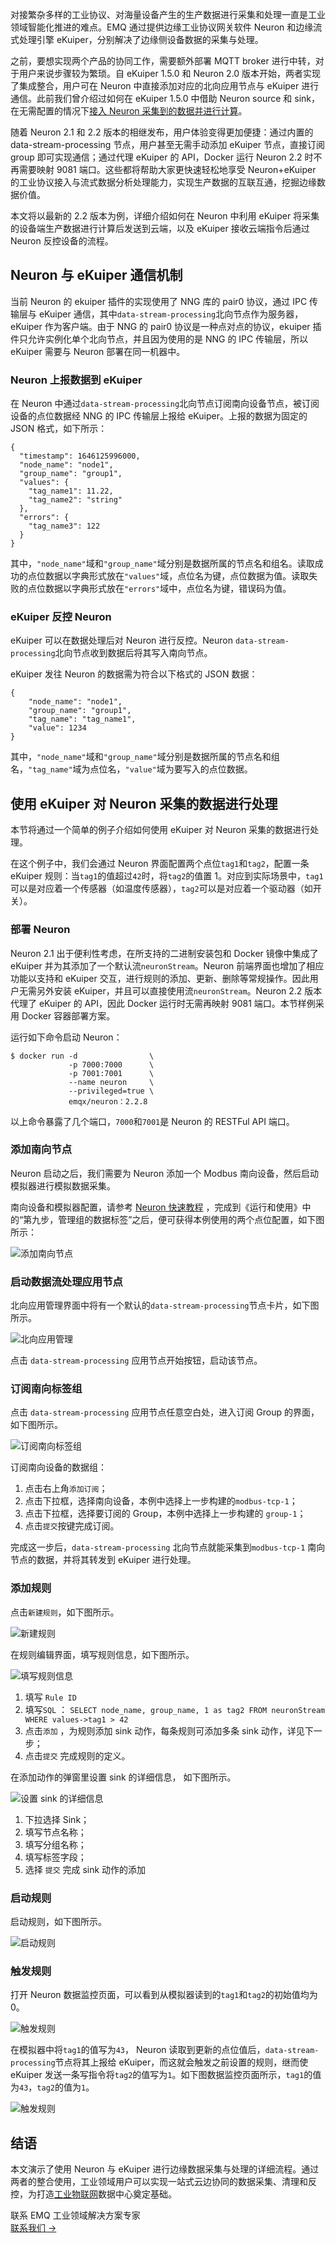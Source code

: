对接繁杂多样的工业协议、对海量设备产生的生产数据进行采集和处理一直是工业领域智能化推进的难点。EMQ 通过提供边缘工业协议网关软件 Neuron 和边缘流式处理引擎 eKuiper，分别解决了边缘侧设备数据的采集与处理。

之前，要想实现两个产品的协同工作，需要额外部署 MQTT broker 进行中转，对于用户来说步骤较为繁琐。自 eKuiper 1.5.0 和 Neuron 2.0 版本开始，两者实现了集成整合，用户可在 Neuron 中直接添加对应的北向应用节点与 eKuiper 进行通信。此前我们曾介绍过如何在 eKuiper 1.5.0 中借助 Neuron source 和 sink，在无需配置的情况下[接入 Neuron 采集到的数据并进行计算](https://www.emqx.com/zh/blog/industrial-iot-data-collection-cleaning-and-control)。

随着 Neuron 2.1 和 2.2 版本的相继发布，用户体验变得更加便捷：通过内置的 data-stream-processing 节点，用户甚至无需手动添加 eKuiper 节点，直接订阅 group 即可实现通信；通过代理 eKuiper 的 API，Docker 运行 Neuron 2.2 时不再需要映射 9081 端口。这些都将帮助大家更快速轻松地享受 Neuron+eKuiper 的工业协议接入与流式数据分析处理能力，实现生产数据的互联互通，挖掘边缘数据价值。

本文将以最新的 2.2 版本为例，详细介绍如何在 Neuron 中利用 eKuiper 将采集的设备端生产数据进行计算后发送到云端，以及 eKuiper 接收云端指令后通过 Neuron 反控设备的流程。


## Neuron 与 eKuiper 通信机制

当前 Neuron 的 ekuiper 插件的实现使用了 NNG 库的 pair0 协议，通过 IPC 传输层与 eKuiper 通信，其中`data-stream-processing`北向节点作为服务器，eKuiper 作为客户端。由于 NNG 的 pair0 协议是一种点对点的协议，ekuiper 插件只允许实例化单个北向节点，并且因为使用的是 NNG 的 IPC 传输层，所以 eKuiper 需要与 Neuron 部署在同一机器中。

### Neuron 上报数据到 eKuiper

在 Neuron 中通过`data-stream-processing`北向节点订阅南向设备节点，被订阅设备的点位数据经 NNG 的 IPC 传输层上报给 eKuiper。上报的数据为固定的 JSON 格式，如下所示：

```
{
  "timestamp": 1646125996000,
  "node_name": "node1", 
  "group_name": "group1",
  "values": {
    "tag_name1": 11.22,
    "tag_name2": "string"
  },
  "errors": {
    "tag_name3": 122
  }
}
```

其中，`"node_name"`域和`"group_name"`域分别是数据所属的节点名和组名。读取成功的点位数据以字典形式放在`"values"`域，点位名为键，点位数据为值。读取失败的点位数据以字典形式放在`"errors"`域中，点位名为键，错误码为值。

### eKuiper 反控 Neuron

eKuiper 可以在数据处理后对 Neuron 进行反控。Neuron `data-stream-processing`北向节点收到数据后将其写入南向节点。

eKuiper 发往 Neuron 的数据需为符合以下格式的 JSON 数据：

```
{
    "node_name": "node1",
    "group_name": "group1",
    "tag_name": "tag_name1",
    "value": 1234
}
```

其中，`"node_name"`域和`"group_name"`域分别是数据所属的节点名和组名，`"tag_name"`域为点位名，`"value"`域为要写入的点位数据。

## 使用 eKuiper 对 Neuron 采集的数据进行处理

本节将通过一个简单的例子介绍如何使用 eKuiper 对 Neuron 采集的数据进行处理。

在这个例子中，我们会通过 Neuron 界面配置两个点位`tag1`和`tag2`，配置一条 eKuiper 规则：当`tag1`的值超过`42`时，将`tag2`的值置 1。对应到实际场景中，`tag1`可以是对应着一个传感器（如温度传感器），`tag2`可以是对应着一个驱动器（如开关）。

### 部署 Neuron

Neuron 2.1 出于便利性考虑，在所支持的二进制安装包和 Docker 镜像中集成了 eKuiper 并为其添加了一个默认流`neuronStream`。Neuron 前端界面也增加了相应功能以支持和 eKuiper 交互，进行规则的添加、更新、删除等常规操作。因此用户无需另外安装 eKuiper，并且可以直接使用流`neuronStream`。Neuron 2.2 版本代理了 eKuiper 的 API，因此 Docker 运行时无需再映射 9081 端口。本节样例采用 Docker 容器部署方案。

运行如下命令启动 Neuron：

```
$ docker run -d                \
             -p 7000:7000      \
             -p 7001:7001      \
             --name neuron     \
             --privileged=true \
             emqx/neuron：2.2.8
```

以上命令暴露了几个端口，`7000`和`7001`是 Neuron 的 RESTFul API 端口。

### 添加南向节点

Neuron 启动之后，我们需要为 Neuron 添加一个 Modbus 南向设备，然后启动模拟器进行模拟数据采集。

南向设备和模拟器配置，请参考 [Neuron 快速教程](https://neugates.io/docs/zh/v2.1/getting-started/quick_start.html#资源准备) ，完成到《运行和使用》中的“第九步，管理组的数据标签”之后，便可获得本例使用的两个点位配置，如下图所示：

![添加南向节点](https://assets.emqx.com/images/a71997407b435a6a82206aac3084688f.png)

### 启动数据流处理应用节点

北向应用管理界面中将有一个默认的`data-stream-processing`节点卡片，如下图所示。

![北向应用管理](https://assets.emqx.com/images/139f8e9a7201352f4965796bbb63efc1.png)

点击 `data-stream-processing` 应用节点开始按钮，启动该节点。

### 订阅南向标签组

点击 `data-stream-processing` 应用节点任意空白处，进入订阅 Group 的界面，如下图所示。

![订阅南向标签组](https://assets.emqx.com/images/aa9197bd27a62636dedd2762145874b3.png)

订阅南向设备的数据组：

1. 点击右上角`添加订阅`；
2. 点击下拉框，选择南向设备，本例中选择上一步构建的`modbus-tcp-1`；
3. 点击下拉框，选择要订阅的 Group，本例中选择上一步构建的 `group-1`；
4. 点击`提交`按键完成订阅。

完成这一步后，`data-stream-processing` 北向节点就能采集到`modbus-tcp-1` 南向节点的数据，并将其转发到 eKuiper 进行处理。

### 添加规则

点击`新建规则`，如下图所示。

![新建规则](https://assets.emqx.com/images/e7965d47697ab6b9373dacb998a7b8ed.png)

在规则编辑界面，填写规则信息，如下图所示。

![填写规则信息](https://assets.emqx.com/images/e8b5acde85a33b256c922b1d6fb31b92.png)

1. 填写 `Rule ID` 
2. 填写`SQL` ：
   `SELECT node_name, group_name, 1 as tag2 FROM neuronStream WHERE values->tag1 > 42`
3. 点击`添加` ，为规则添加 sink 动作，每条规则可添加多条 sink 动作，详见下一步；
4. 点击`提交` 完成规则的定义。

在添加动作的弹窗里设置 sink 的详细信息， 如下图所示。

![设置 sink 的详细信息](https://assets.emqx.com/images/ed6e6efcb45537f19532b160a6f8c940.png)

1. 下拉选择 Sink；
2. 填写节点名称；
3. 填写分组名称；
4. 填写标签字段；
5. 选择 `提交` 完成 sink 动作的添加

### 启动规则

启动规则，如下图所示。

![启动规则](https://assets.emqx.com/images/1c66b7abb96b7490400ce2d441ca8644.png)

### 触发规则

打开 Neuron 数据监控页面，可以看到从模拟器读到的`tag1`和`tag2`的初始值均为 0。

![触发规则](https://assets.emqx.com/images/e0e68557bc50b77ccdc395daff61d82b.png)

在模拟器中将`tag1`的值写为`43`， Neuron 读取到更新的点位值后，`data-stream-processing`节点将其上报给 eKuiper，而这就会触发之前设置的规则，继而使 eKuiper 发送一条写指令将`tag2`的值写为`1`。如下图数据监控页面所示，`tag1`的值为`43`，`tag2`的值为`1`。

![触发规则](https://assets.emqx.com/images/67acf29c4f78794b77f74874d664a50b.png)


## 结语

本文演示了使用 Neuron 与 eKuiper 进行边缘数据采集与处理的详细流程。通过两者的整合使用，工业领域用户可以实现一站式云边协同的数据采集、清理和反控，为打造[工业物联网](https://www.emqx.com/zh/blog/iiot-explained-examples-technologies-benefits-and-challenges)数据中心奠定基础。





<section class="promotion">
    <div>
        联系 EMQ 工业领域解决方案专家
    </div>
    <a href="https://www.emqx.com/zh/contact?product=solutions" class="button is-gradient px-5">联系我们 →</a>
</section>
